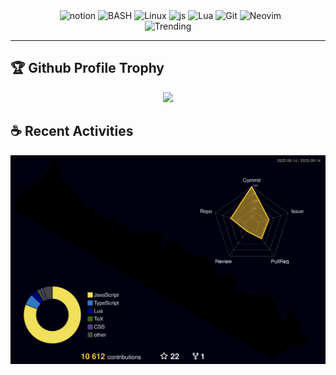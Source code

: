 <!-- <img src="dist/github-snake-dark.svg"/> -->
<!-- <img src="animated.svg" style="width: 100%;" alt="Click to see the source"> -->
<!-- ![GitHub Snake Light](dist/github-snake.svg#gh-light-mode-only) -->

<!-- ![GitHub Snake dark](dist/snake/github-snake-dark.svg#gh-dark-mode-only) -->

<!-- banner 
<div align="center">
<a href="https://git.io/typing-svg"><img src="https://readme-typing-svg.herokuapp.com?font=FiraCode&color=BF91F3&center=true&vCenter=true&lines=O+ever+youthful%2C+O+ever+weeping" alt="Typing SVG" /></a>
</div>
-->

<!-- badges -->
<div align="center">
<img src="https://img.shields.io/badge/Next.js-gr?style=flat-square&logo=Next.js&color=black&logoColor=white" alt="" />
<img src="https://img.shields.io/badge/Tailwind.js-gr?style=flat-square&logo=tailwindcss&color=black&logoColor=white" alt="" />
<img src="https://img.shields.io/badge/Notion-000000?logo=notion&logoColor=white&style=flat-square" alt="notion" />
<img src="https://img.shields.io/badge/SHELL-121011?style=flat-square&logo=gnu-bash&logoColor=white" alt="BASH" />
<img src="https://img.shields.io/badge/Linux-gr?style=flat-square&logo=linux&color=black&logoColor=white" alt="Linux" />
<img src="https://img.shields.io/badge/JS-BB9AF7?logo=javascript&logoColor=white&style=flat-square" alt="js" />
<img src="https://img.shields.io/badge/LUA-BF91F3?style=flat-square&logo=lua&logoColor=white" alt="Lua" />
<img src="https://img.shields.io/badge/Git-F05032?style=flat-square&logo=git&logoColor=white" alt="Git" />
<img src="https://img.shields.io/badge/Neovim-57A143?logo=neovim&logoColor=white&style=flat-square" alt="Neovim" />
<!-- <img src="https://komarev.com/ghpvc/?username=oeyoews&color=blueviolet&style=flat-square&label=🪐 Nice+To+Meet+U"> -->
</div>

<!-- summary -->
<!-- <h2>📈 Trending</h2> -->
<div align="center">
<img src="https://github-profile-summary-cards.vercel.app/api/cards/profile-details?username=oeyoews&theme=tokyonight" alt="Trending">
</div>

<!--
<h2>🧪 Repositories</h2>
<div align="center">
<a href="https://github.com/oeyoews/nvim"> <img src="https://github-readme-stats.vercel.app/api/pin/?username=oeyoews&repo=nvim&theme=tokyonight&hide_border=true" alt=""></a>
<a href="https://github.com/oeyoews/tw5"> <img src="https://github-readme-stats.vercel.app/api/pin/?username=oeyoews&repo=tw5&theme=tokyonight&hide_border=true" alt=""></a>
<a href="https://github.com/oeyoews/twm"> <img src="https://github-readme-stats.vercel.app/api/pin/?username=oeyoews&repo=twm&theme=tokyonight&hide_border=true" alt=""></a>
<a href="https://github.com/oeyoews/dotfiles"> <img src="https://github-readme-stats.vercel.app/api/pin/?username=oeyoews&repo=dotfiles&theme=tokyonight&hide_border=true" alt=""></a>
<a href="https://github.com/oeyoews/oeyoews"> <img src="https://github-readme-stats.vercel.app/api/pin/?username=oeyoews&repo=oeyoews&theme=tokyonight&hide_border=true" alt=""></a>
<a href="https://github.com/oeyoews/latex"> <img src="https://github-readme-stats.vercel.app/api/pin/?username=oeyoews&repo=latex&theme=tokyonight&hide_border=true" alt=""></a>
</div>
-->


---

<!-- medals -->
<h2>🏆 Github Profile Trophy</h2>
<div align="center"> <img src="https://github-profile-trophy.vercel.app/?username=oeyoews&theme=algolia&row=1&column=8&no-frame=true&no-bg=true"/> </div>

<h2>☕ Recent Activities</h2>
<!--
<div align="center"> <img src="https://activity-graph.herokuapp.com/graph?username=oeyoews&hide_border=true&theme=react-dark&area=true&hide_title=true"/>
-->
<img src="profile-3d-contrib/profile-night-rainbow.svg"/>
</div>
